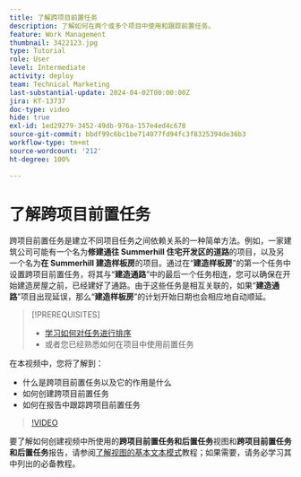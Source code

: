 ```yaml
---
title: 了解跨项目前置任务
description: 了解如何在两个或多个项目中使用和跟踪前置任务。
feature: Work Management
thumbnail: 3422123.jpg
type: Tutorial
role: User
level: Intermediate
activity: deploy
team: Technical Marketing
last-substantial-update: 2024-04-02T00:00:00Z
jira: KT-13737
doc-type: video
hide: true
exl-id: 1ed29279-3452-49db-976a-157e4ed4c678
source-git-commit: bbdf99c6bc1be714077fd94fc3f8325394de36b3
workflow-type: tm+mt
source-wordcount: '212'
ht-degree: 100%

---
```


# 了解跨项目前置任务

跨项目前置任务是建立不同项目任务之间依赖关系的一种简单方法。例如，一家建筑公司可能有一个名为&#x200B;**修建通往 Summerhill 住宅开发区的道路**&#x200B;的项目，以及另一个名为&#x200B;**在 Summerhill 建造样板房**&#x200B;的项目。通过在“**建造样板房**”的第一个任务中设置跨项目前置任务，将其与“**建造通路**”中的最后一个任务相连，您可以确保在开始建造房屋之前，已经建好了通路。由于这些任务是相互关联的，如果“**建造通路**”项目出现延误，那么“**建造样板房**”的计划开始日期也会相应地自动顺延。

>[!PREREQUISITES]
>
>* [学习如何对任务进行排序](https://experienceleague.adobe.com/docs/workfront-learn/tutorials-workfront/manage-work/tasks/learn-to-sequence-tasks.html?lang=zh-Hans)
>* 或者您已经熟悉如何在项目中使用前置任务


在本视频中，您将了解到：

* 什么是跨项目前置任务以及它的作用是什么
* 如何创建跨项目前置任务
* 如何在报告中跟踪跨项目前置任务

>[!VIDEO](https://video.tv.adobe.com/v/3422832/?quality=12&learn=on&enablevpops=1&captions=chi_hans)

要了解如何创建视频中所使用的&#x200B;**跨项目前置任务和后置任务**&#x200B;视图和&#x200B;**跨项目前置任务和后置任务**&#x200B;报告，请参阅[了解视图的基本文本模式](https://experienceleague.adobe.com/docs/workfront-learn/tutorials-workfront/reporting/intermediate-reporting/basic-text-mode-for-views.html?lang=zh-Hans)教程；如果需要，请务必学习其中列出的必备教程。
